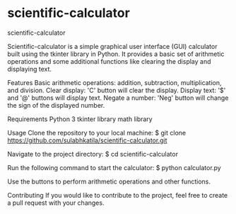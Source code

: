 # scientific-calculator
scientific-calculator

Scientific-calculator is a simple graphical user interface (GUI) calculator built using the tkinter library in Python. It provides a basic set of arithmetic operations and some additional functions like clearing the display and displaying text.

Features
Basic arithmetic operations: addition, subtraction, multiplication, and division.
Clear display: 'C' button will clear the display.
Display text: '$' and '@' buttons will display text.
Negate a number: 'Neg' button will change the sign of the displayed number.


Requirements
Python 3
tkinter library
math library


Usage
Clone the repository to your local machine:
$ git clone https://github.com/sulabhkatila/scientific-calculator.git

Navigate to the project directory:
$ cd scientific-calculator

Run the following command to start the calculator:
$ python calculator.py

Use the buttons to perform arithmetic operations and other functions.

Contributing
If you would like to contribute to the project, feel free to create a pull request with your changes.





